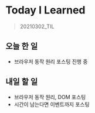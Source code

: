 # Today I Learned

> 20210302_TIL <br>

## 오늘 한 일

- 브라우저 동작 원리 포스팅 진행 중

## 내일 할 일

- 브라우저 동작 원리, DOM 포스팅
- 시간이 남는다면 이벤트까지 포스팅
